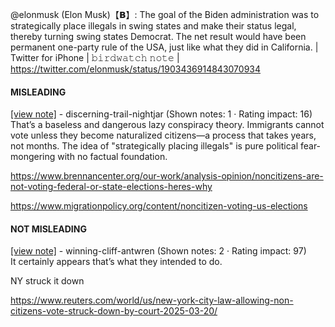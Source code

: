 @elonmusk (Elon Musk)【𝗕】: The goal of the Biden administration was to strategically place illegals in swing states and make their status legal, thereby turning swing states Democrat. The net result would have been permanent one-party rule of the USA, just like what they did in California. | Twitter for iPhone | 𝚋𝚒𝚛𝚍𝚠𝚊𝚝𝚌𝚑 𝚗𝚘𝚝𝚎 | https://twitter.com/elonmusk/status/1903436914843070934

#### MISLEADING

[[view note]](https://x.com/i/birdwatch/n/1903621469541712226) - discerning-trail-nightjar (Shown notes: 1 · Rating impact: 16)\
That’s a baseless and dangerous lazy conspiracy theory. Immigrants cannot vote unless they become naturalized citizens—a process that takes years, not months. The idea of "strategically placing illegals" is pure political fear-mongering with no factual foundation. 

https://www.brennancenter.org/our-work/analysis-opinion/noncitizens-are-not-voting-federal-or-state-elections-heres-why

https://www.migrationpolicy.org/content/noncitizen-voting-us-elections

#### NOT MISLEADING

[[view note]](https://x.com/i/birdwatch/n/1903631581719269628) - winning-cliff-antwren (Shown notes: 2 · Rating impact: 97)\
It certainly appears that’s what they intended to do.

NY struck it down

https://www.reuters.com/world/us/new-york-city-law-allowing-non-citizens-vote-struck-down-by-court-2025-03-20/

